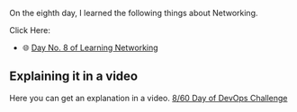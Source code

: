 On the eighth day, I learned the following things about Networking.

Click Here:

- 🌐 [Day No. 8 of Learning Networking](../PDFs/Computer-Networking-5.pdf)

## **Explaining it in a video**

Here you can get an explanation in a video. [8/60 Day of DevOps Challenge]()